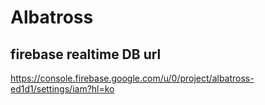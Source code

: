 # Albatross

## firebase realtime DB url  
https://console.firebase.google.com/u/0/project/albatross-ed1d1/settings/iam?hl=ko
